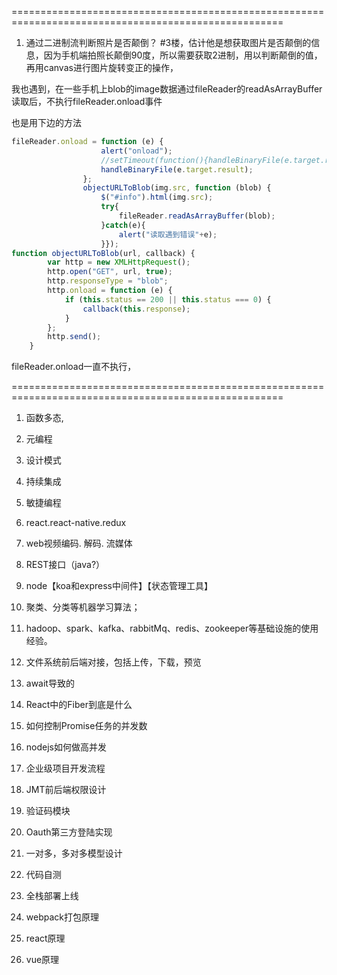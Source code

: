 =====================================================================================================
1. 通过二进制流判断照片是否颠倒？
#3楼，估计他是想获取图片是否颠倒的信息，因为手机端拍照长颠倒90度，所以需要获取2进制，用以判断颠倒的值，再用canvas进行图片旋转变正的操作，

我也遇到，在一些手机上blob的image数据通过fileReader的readAsArrayBuffer读取后，不执行fileReader.onload事件

也是用下边的方法
``` js
fileReader.onload = function (e) {
                    alert("onload");
                    //setTimeout(function(){handleBinaryFile(e.target.result);},5000);
                    handleBinaryFile(e.target.result);
                };
                objectURLToBlob(img.src, function (blob) {
                    $("#info").html(img.src);
                    try{
                        fileReader.readAsArrayBuffer(blob);
                    }catch(e){
                        alert("读取遇到错误"+e);
                    }});
function objectURLToBlob(url, callback) {
        var http = new XMLHttpRequest();
        http.open("GET", url, true);
        http.responseType = "blob";
        http.onload = function (e) {
            if (this.status == 200 || this.status === 0) {
                callback(this.response);
            }
        };
        http.send();
    }
```

fileReader.onload一直不执行，

=====================================================================================================

1. 函数多态,
2. 元编程
3. 设计模式
4. 持续集成
5. 敏捷编程

7. react.react-native.redux
8. web视频编码. 解码. 流媒体
9. REST接口（java?）

10. node【koa和express中间件】【状态管理工具】

11. 聚类、分类等机器学习算法；

12. hadoop、spark、kafka、rabbitMq、redis、zookeeper等基础设施的使用经验。

13. 文件系统前后端对接，包括上传，下载，预览

14. await导致的

15. React中的Fiber到底是什么

16. 如何控制Promise任务的并发数

17. nodejs如何做高并发

18. 企业级项目开发流程

19. JMT前后端权限设计

20. 验证码模块

21. Oauth第三方登陆实现

22. 一对多，多对多模型设计

23. 代码自测

24. 全栈部署上线

25. webpack打包原理

26. react原理

27. vue原理